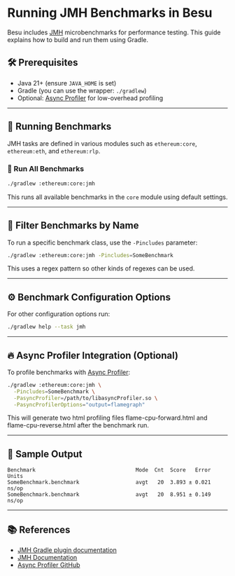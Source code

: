 # Running JMH Benchmarks in Besu

Besu includes [JMH](https://openjdk.org/projects/code-tools/jmh/) microbenchmarks for performance testing. This guide explains how to build and run them using Gradle.

## 🛠️ Prerequisites

- Java 21+ (ensure `JAVA_HOME` is set)
- Gradle (you can use the wrapper: `./gradlew`)
- Optional: [Async Profiler](https://github.com/jvm-profiling-tools/async-profiler) for low-overhead profiling

---

## 🏃 Running Benchmarks

JMH tasks are defined in various modules such as `ethereum:core`, `ethereum:eth`, and `ethereum:rlp`.

### 🔁 Run All Benchmarks

```bash
./gradlew :ethereum:core:jmh
```

This runs all available benchmarks in the `core` module using default settings.

---

## 🎯 Filter Benchmarks by Name

To run a specific benchmark class, use the `-Pincludes` parameter:

```bash
./gradlew :ethereum:core:jmh -Pincludes=SomeBenchmark
```

This uses a regex pattern so other kinds of regexes can be used.

---

## ⚙️ Benchmark Configuration Options

For other configuration options run:

```bash
./gradlew help --task jmh
```

---

## 🔥 Async Profiler Integration (Optional)

To profile benchmarks with [Async Profiler](https://github.com/jvm-profiling-tools/async-profiler):

```bash
./gradlew :ethereum:core:jmh \
  -Pincludes=SomeBenchmark \
  -PasyncProfiler=/path/to/libasyncProfiler.so \
  -PasyncProfilerOptions="output=flamegraph"
```

This will generate two html profiling files flame-cpu-forward.html and flame-cpu-reverse.html after the benchmark run.

---

## 🧪 Sample Output

```
Benchmark                                Mode  Cnt  Score   Error  Units
SomeBenchmark.benchmark                  avgt   20  3.893 ± 0.021  ns/op
SomeBenchmark.benchmark                  avgt   20  8.951 ± 0.149  ns/op
```

---

## 📚 References

- [JMH Gradle plugin documentation](https://github.com/melix/jmh-gradle-plugin)
- [JMH Documentation](https://openjdk.org/projects/code-tools/jmh/)
- [Async Profiler GitHub](https://github.com/jvm-profiling-tools/async-profiler)
